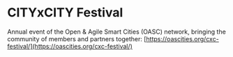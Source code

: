 # CITYxCITY Festival

Annual event of the Open & Agile Smart Cities (OASC) network, bringing the community of members and partners together: [https://oascities.org/cxc-festival/](https://oascities.org/cxc-festival/)
